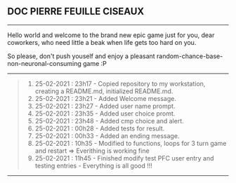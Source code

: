 ## DOC PIERRE FEUILLE CISEAUX

-----

Hello world and welcome to the brand new epic game just for you, dear coworkers, who need little a beak when life gets too hard on you.

So please, don't push youself and enjoy a pleasant random-chance-base-non-neuronal-consuming game :P

-----

> 1. 25-02-2021 : 23h17 - Copied repository to my workstation, creating a README.md, initialized README.md.
> 2. 25-02-2021 : 23h21 - Added Welcome message.
> 3. 25-02-2021 : 23h27 - Added user name prompt.
> 4. 25-02-2021 : 23h35 - Added user choice promt.
> 5. 25-02-2021 : 23h48 - Added cmp choice and alert.
> 6. 25-02-2021 : 00h28 - Added tests for result.
> 7. 25-02-2021 : 00h33 - Added an ending message.
> 8. 25-02-2021 : 10h35 - Modified to functions, loops for 3 turn game and restart => Everithing is working fine
> 9. 25-02-2021 : 11h45 - Finished modify test PFC user entry and testing entries - Everything is all good !!!

-----

